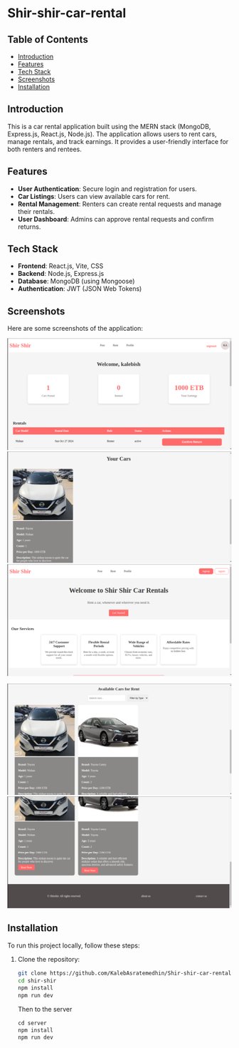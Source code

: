 # Shir-shir-car-rental


## Table of Contents
- [Introduction](#introduction)
- [Features](#features)
- [Tech Stack](#tech-stack)
- [Screenshots](#screenshots)
- [Installation](#installation)

## Introduction
This is a car rental application built using the MERN stack (MongoDB, Express.js, React.js, Node.js). The application allows users to rent cars, manage rentals, and track earnings. It provides a user-friendly interface for both renters and rentees.

## Features
- **User Authentication**: Secure login and registration for users.
- **Car Listings**: Users can view available cars for rent.
- **Rental Management**: Renters can create rental requests and manage their rentals.
- **User Dashboard**: Admins can approve rental requests and confirm returns.


## Tech Stack
- **Frontend**: React.js, Vite, CSS
- **Backend**: Node.js, Express.js
- **Database**: MongoDB (using Mongoose)
- **Authentication**: JWT (JSON Web Tokens)

## Screenshots
Here are some screenshots of the application:

![alt text](<screenshots/Screenshot from 2024-10-27 12-42-47.png>)
![alt text](<screenshots/Screenshot from 2024-10-27 12-43-08.png>)
![alt text](<screenshots/Screenshot from 2024-10-27 12-45-26.png>)

![alt text](<screenshots/Screenshot from 2024-10-27 12-46-18.png>)
![alt text](<screenshots/Screenshot from 2024-10-27 12-46-24.png>)


## Installation
To run this project locally, follow these steps:

1. Clone the repository:
   ```bash
   git clone https://github.com/KalebAsratemedhin/Shir-shir-car-rental.git
   cd shir-shir
   npm install
   npm run dev
   ```
   Then to the server

   ```
   cd server
   npm install
   npm run dev

   ```

